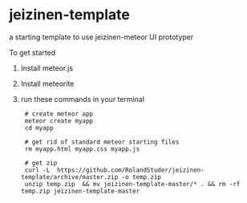 jeizinen-template
=================

a starting template to use jeizinen-meteor UI prototyper

To get started

1. Install meteor.js
2. Install meteorite
3. run these commands in your terminal

        # create meteor app
        meteor create myapp 
        cd myapp
        
        # get rid of standard meteor starting files
        rm myapp.html myapp.css myapp.js
        
        # get zip
        curl -L  https://github.com/RolandStuder/jeizinen-template/archive/master.zip -o temp.zip
        unzip temp.zip  && mv jeizinen-template-master/* . && rm -rf temp.zip jeizinen-template-master
